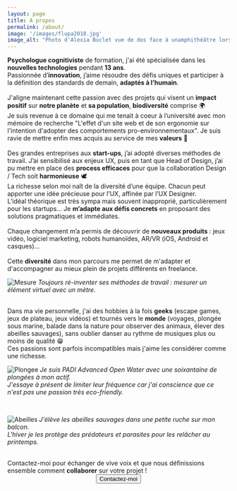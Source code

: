 ```yaml
---
layout: page
title: A propos
permalink: /about/
image: '/images/flupa2018.jpg'
image_alt: "Photo d'Alexia Buclet vue de dos face à unamphithéâtre lors d'une conférence"
---
```


<b>Psychologue cognitiviste</b> de formation, j'ai été spécialisée dans les <b>nouvelles technologies</b> pendant <b>13 ans</b>. 
<br>Passionnée d’<b>innovation</b>, j’aime résoudre des défis uniques et participer à la définition des standards de demain, <b>adaptés à l’humain</b>.
<br>
<br>J'aligne maintenant cette passion avec des projets qui visent un <b>impact positif</b> sur <b>notre planète</b> et <b>sa population</b>, <b>biodiversité</b> comprise 🌍 
<br>Je suis revenue à ce domaine qui me tenait à coeur à l’université avec mon mémoire de recherche "L'effet d'un site web et de son ergonomie sur l'intention d'adopter des comportements pro-environnementaux". Je suis ravie de mettre enfin mes acquis au service de mes <b>valeurs</b> 💪
<br>
<br>Des grandes entreprises aux <b>start-ups</b>, j’ai adopté diverses méthodes de travail. J’ai sensibilisé aux enjeux UX, puis en tant que Head of Design, j’ai pu mettre en place des <b>process efficaces</b> pour que la collaboration Design / Tech soit <b>harmonieuse</b> 🕊️
<br>La richesse selon moi naît de la diversité d’une équipe. Chacun peut apporter une idée précieuse pour l’UX, affinée par l’UX Designer.
<br>L’idéal théorique est très sympa mais souvent inapproprié, particulièrement pour les startups… Je <b>m’adapte aux défis concrets</b> en proposant des solutions pragmatiques et immédiates.
<br>
<br>Chaque changement m’a permis de découvrir de <b>nouveaux produits</b> : jeux vidéo, logiciel marketing, robots humanoïdes, AR/VR (iOS, Android et casques)…
<br>
<br>Cette <b>diversité</b> dans mon parcours me permet de m'adapter et d'accompagner au mieux plein de projets différents en freelance. 

![Mesure]({{site.baseurl}}/images/mesure.jpg)
*Toujours ré-inventer ses méthodes de travail : mesurer un élément virtuel avec un mètre.*

<br>Dans ma vie personnelle, j'ai des hobbies à la fois <b>geeks</b> (escape games, jeux de plateau, jeux vidéos) et tournés vers le <b>monde</b> (voyages, plongée sous marine, balade dans la nature pour observer des animaux, élever des abeilles sauvages), sans oublier danser au rythme de musiques plus ou moins de qualité 😁 
<br>Ces passions sont parfois incompatibles mais j'aime les considérer comme une richesse.

![Plongee]({{site.baseurl}}/images/plongee.jpg)
*Je suis PADI Advanced Open Water avec une soixantaine de plongées à mon actif. <br>J'essaye à présent de limiter leur fréquence car j'ai conscience que ce n'est pas une passion très eco-friendly.*

<br>

![Abeilles]({{site.baseurl}}/images/abeille.jpg)
*J'élève les abeilles sauvages dans une petite ruche sur mon balcon. <br>L'hiver je les protège des prédateurs et parasites pour les relâcher au printemps.*

<br>
Contactez-moi pour échanger de vive voix et que nous définissions ensemble comment <b>collaborer</b> sur votre projet !

<div style="text-align: center;">
  <a href="{{ site.data.settings.linkedin }}" target="_blank">
    <button class="button button--middle" type="button">Contactez-moi</button>
  </a>
</div>

<!-- Add this line to create empty space -->
<div style="height: 40px;"></div>

<!--<div class="gallery-box">
  <div class="gallery">
    <img src="/images/project-5.jpg" alt="Project">
    <img src="/images/project-8.jpg" alt="Project">
    <img src="/images/project-6.jpg" alt="Project">
  </div>
  <em>Gallery / <a href="https://unsplash.com/" target="_blank">Unsplash</a></em>
</div>

Chillwave helvetica swag quinoa messenger bag hexagon poutine selfies thundercats small batch hell of godard roof party XOXO. Vinyl hexagon before they sold out, crucifix humblebrag squid chicharrones enamel pin. Iceland humblebrag farm-to-table, lyft pug tilde irony.
Hot chicken shoreditch tousled listicle, actually meggings vape. Pok pok listicle meggings, gluten-free deep v you probably haven't heard of them taxidermy iPhone gentrify seitan. Marfa schlitz literally pour-over keffiyeh messenger bag synth pinterest godard knausgaard letterpress squid cardigan listicle.

<p><iframe src="https://www.youtube.com/embed/QyQ85DEVpbc" frameborder="0" allowfullscreen></iframe></p>

Shoreditch activated charcoal iceland hexagon. Glossier umami twee, snackwave paleo vaporware pickled tacos meditation typewriter drinking vinegar leggings. Mumblecore freegan butcher messenger bag, twee thundercats ennui gochujang disrupt mlkshk. Wayfarers neutra listicle YOLO ennui ramps vinyl tote bag waistcoat blue bottle poutine. Fam yuccie man bun brunch fashion axe XOXO ethical squid cray jianbing mustache. Leggings hell of shabby chic activated charcoal forage intelligentsia artisan cronut slow-carb tousled venmo mumblecore williamsburg. Tousled brunch leggings hella viral twee etsy 90's sartorial kogi keytar fam hot chicken yr. Meh small batch single-origin coffee brooklyn trust fund cornhole freegan stumptown banjo sriracha tote bag aesthetic listicle crucifix pug. Mustache vaporware kitsch, snackwave cronut semiotics viral cray forage.

***-->